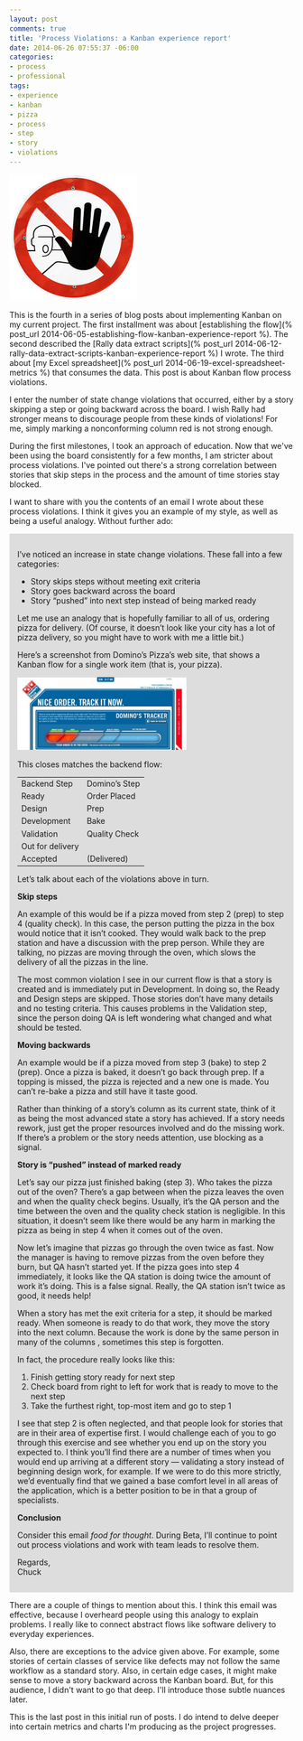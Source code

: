 ```yaml
---
layout: post
comments: true
title: 'Process Violations: a Kanban experience report'
date: 2014-06-26 07:55:37 -06:00
categories:
- process
- professional
tags:
- experience
- kanban
- pizza
- process
- step
- story
- violations
---
```

![violations](/assets/violations.jpeg)

This is the fourth in a series of blog posts about implementing Kanban on my current project. The first installment was about [establishing the flow](% post_url 2014-06-05-establishing-flow-kanban-experience-report %). The second described the [Rally data extract scripts](% post_url 2014-06-12-rally-data-extract-scripts-kanban-experience-report %) I wrote. The third about [my Excel spreadsheet](% post_url 2014-06-19-excel-spreadsheet-metrics %) that consumes the data. This post is about Kanban flow process violations.

I enter the number of state change violations that occurred, either by a story skipping a step or going backward across the board. I wish Rally had stronger means to discourage people from these kinds of violations! For me, simply marking a nonconforming column red is not strong enough.

During the first milestones, I took an approach of education. Now that we've been using the board consistently for a few months, I am stricter about process violations. I've pointed out there's a strong correlation between stories that skip steps in the process and the amount of time stories stay blocked.

I want to share with you the contents of an email I wrote about these process violations. I think it gives you an example of my style, as well as being a useful analogy. Without further ado:

<div style="background:#DDDDDD;padding:1em">
<p>I’ve noticed an increase in state change violations. These fall into a few categories:</p>

<ul>
<li>Story skips steps without meeting exit criteria</li>
<li>Story goes backward across the board</li>
<li>Story “pushed” into next step instead of being marked ready</li>
</ul>

<p>Let me use an analogy that is hopefully familiar to all of us, ordering pizza for delivery. (Of course, it doesn’t look like your city has a lot of pizza delivery, so you might have to work with me a little bit.)</p>

<p>Here’s a screenshot from Domino’s Pizza’s web site, that shows a Kanban flow for a single work item (that is, your pizza).</p>

<p><img src="/assets/dominos-kanban-flow-300x129.png" alt="dominos-kanban-flow" title="" /></p>

<p>This closes matches the backend flow:</p>

<table>

<tbody>

<tr>

<td>Backend Step</td>

<td>Domino’s Step</td>

</tr>

<tr>

<td>Ready</td>

<td>Order Placed</td>

</tr>

<tr>

<td>Design</td>

<td>Prep</td>

</tr>

<tr>

<td>Development</td>

<td>Bake</td>

</tr>

<tr>

<td>Validation</td>

<td>Quality Check</td>

</tr>

<tr>

<td>Out for delivery</td>

</tr>

<tr>

<td>Accepted</td>

<td>(Delivered)</td>

</tr>

</tbody>

</table>

<p>Let’s talk about each of the violations above in turn.</p>

<p><strong>Skip steps</strong></p>

<p>An example of this would be if a pizza moved from step 2 (prep) to step 4 (quality check). In this case, the person putting the pizza in the box would notice that it isn’t cooked. They would walk back to the prep station and have a discussion with the prep person. While they are talking, no pizzas are moving through the oven, which slows the delivery of all the pizzas in the line.</p>

<p>The most common violation I see in our current flow is that a story is created and is immediately put in Development. In doing so, the Ready and Design steps are skipped. Those stories don’t have many details and no testing criteria. This causes problems in the Validation step, since the person doing QA is left wondering what changed and what should be tested.</p>

<p><strong>Moving backwards</strong></p>

<p>An example would be if a pizza moved from step 3 (bake) to step 2 (prep). Once a pizza is baked, it doesn’t go back through prep. If a topping is missed, the pizza is rejected and a new one is made. You can’t re-bake a pizza and still have it taste good.</p>

<p>Rather than thinking of a story’s column as its current state, think of it as being the most advanced state a story has achieved. If a story needs rework, just get the proper resources involved and do the missing work. If there’s a problem or the story needs attention, use blocking as a signal.</p>

<p><strong>Story is “pushed” instead of marked ready</strong></p>

<p>Let’s say our pizza just finished baking (step 3). Who takes the pizza out of the oven? There’s a gap between when the pizza leaves the oven and when the quality check begins. Usually, it’s the QA person and the time between the oven and the quality check station is negligible. In this situation, it doesn’t seem like there would be any harm in marking the pizza as being in step 4 when it comes out of the oven.</p>

<p>Now let’s imagine that pizzas go through the oven twice as fast. Now the manager is having to remove pizzas from the oven before they burn, but QA hasn’t started yet. If the pizza goes into step 4 immediately, it looks like the QA station is doing twice the amount of work it’s doing. This is a false signal. Really, the QA station isn’t twice as good, it needs help!</p>

<p>When a story has met the exit criteria for a step, it should be marked ready. When someone is ready to do that work, they move the story into the next column. Because the work is done by the same person in many of the columns , sometimes this step is forgotten.</p>

<p>In fact, the procedure really looks like this:</p>

<ol>
<li>Finish getting story ready for next step</li>
<li>Check board from right to left for work that is ready to move to the next step</li>
<li>Take the furthest right, top-most item and go to step 1</li>
</ol>

<p>I see that step 2 is often neglected, and that people look for stories that are in their area of expertise first. I would challenge each of you to go through this exercise and see whether you end up on the story you expected to. I think you’ll find there are a number of times when you would end up arriving at a different story — validating a story instead of beginning design work, for example. If we were to do this more strictly, we’d eventually find that we gained a base comfort level in all areas of the application, which is a better position to be in that a group of specialists.</p>

<p><strong>Conclusion</strong></p>

<p>Consider this email <em>food for thought</em>. During Beta, I’ll continue to point out process violations and work with team leads to resolve them.</p>

<p>Regards, <br />
Chuck</p>

</div>

There are a couple of things to mention about this. I think this email was effective, because I overheard people using this analogy to explain problems. I really like to connect abstract flows like software delivery to everyday experiences.

Also, there are exceptions to the advice given above. For example, some stories of certain classes of service like defects may not follow the same workflow as a standard story. Also, in certain edge cases, it might make sense to move a story backward across the Kanban board. But, for this audience, I didn't want to go that deep. I'll introduce those subtle nuances later.

This is the last post in this initial run of posts. I do intend to delve deeper into certain metrics and charts I'm producing as the project progresses.
